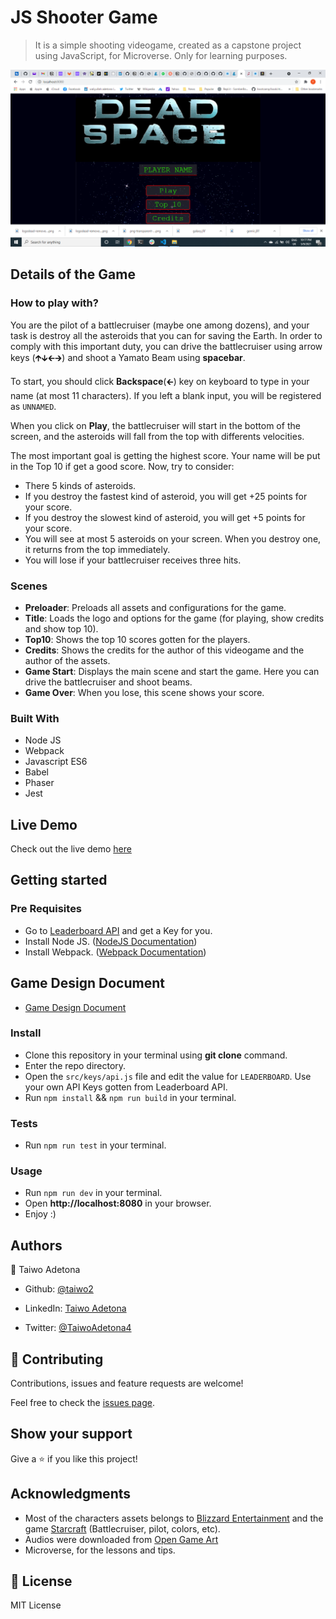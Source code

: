 # JS Shooter Game
> It is a simple shooting videogame, created as a capstone project using JavaScript, for Microverse. Only for learning purposes.

![screenshot](./dead.png)

## Details of the Game

### How to play with?
You are the pilot of a battlecruiser (maybe one among dozens), and your task is destroy all the asteroids that you can for saving the Earth. In order to comply with this important duty, you can drive the battlecruiser using arrow keys (🡱🡳🡰🡲) and shoot a Yamato Beam using **spacebar**.

To start, you should  click **Backspace**(🡰) key on keyboard to type in your name (at most 11 characters). If you left a blank input, you will be registered as `UNNAMED`.

When you click on **Play**, the battlecruiser will start in the bottom of the screen, and the asteroids will fall from the top with differents velocities.

The most important goal is getting the highest score. Your name will be put in the Top 10 if get a good score. Now, try to consider:
- There 5 kinds of asteroids.
- If you destroy the fastest kind of asteroid, you will get +25 points for your score.
- If you destroy the slowest kind of asteroid, you will get +5 points for your score.
- You will see at most 5 asteroids on your screen. When you destroy one, it returns from the top immediately.
- You will lose if your battlecruiser receives three hits.

### Scenes
- **Preloader**: Preloads all assets and configurations for the game.
- **Title**: Loads the logo and options for the game (for playing, show credits and show top 10).
- **Top10**: Shows the top 10 scores gotten for the players.
- **Credits**: Shows the credits for the author of this videogame and the author of the assets.
- **Game Start**: Displays the main scene and start the game. Here you can drive the battlecruiser and shoot beams.
- **Game Over**: When you lose, this scene shows your score.

### Built With

- Node JS
- Webpack
- Javascript ES6
- Babel
- Phaser
- Jest

## Live Demo

Check out the live demo [here](https://deadspace.netlify.app/)


## Getting started

### Pre Requisites

- Go to [Leaderboard API](https://www.notion.so/Leaderboard-API-service-24c0c3c116974ac49488d4eb0267ade3) and get a Key for you.
- Install Node JS. ([NodeJS Documentation](https://nodejs.org/en/docs/)) 
- Install Webpack. ([Webpack Documentation](https://webpack.js.org/guides/installation/)) 

## Game Design Document

- [Game Design Document](./game-design.md)

### Install

- Clone this repository in your terminal using **git clone** command.
- Enter the repo directory.
- Open the `src/keys/api.js` file and edit the value for `LEADERBOARD`. Use your own API Keys gotten from Leaderboard API.
- Run `npm install` && `npm run build` in your terminal.

### Tests

- Run `npm run test` in your terminal.


### Usage
- Run `npm run dev` in your terminal.
- Open **http://localhost:8080** in your browser.
- Enjoy :)


## Authors

👤 Taiwo Adetona

- Github: [@taiwo2](https://github.com/taiwo2)

- LinkedIn: [Taiwo Adetona](https://www.linkedin.com/in/taiwo-adetona/)

- Twitter: [@TaiwoAdetona4](https://twitter.com/TaiwoAdetona4/)


## 🤝 Contributing

Contributions, issues and feature requests are welcome!

Feel free to check the [issues page](../../issues/).


## Show your support

Give a ⭐️ if you like this project!


## Acknowledgments

- Most of the characters assets belongs to [Blizzard Entertainment](https://www.blizzard.com/) and the game [Starcraft](https://starcraft.com/) (Battlecruiser, pilot, colors, etc).
- Audios were downloaded from [Open Game Art](https://opengameart.org/)
- Microverse, for the lessons and tips.

## 📝 License

MIT License
